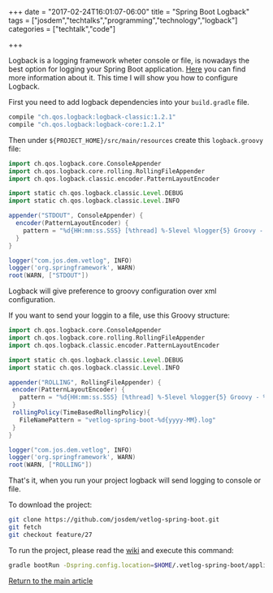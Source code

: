+++
date = "2017-02-24T16:01:07-06:00"
title = "Spring Boot Logback"
tags = ["josdem","techtalks","programming","technology","logback"]
categories = ["techtalk","code"]

+++

Logback is a logging framework wheter console or file, is nowadays the best option for logging your Spring Boot application. [Here](https://logback.qos.ch/) you can find more information about it. This time I will show you how to configure Logback.

First you need to add logback dependencies into your `build.gradle` file.

```groovy
compile "ch.qos.logback:logback-classic:1.2.1"
compile "ch.qos.logback:logback-core:1.2.1"
```

Then under `${PROJECT_HOME}/src/main/resources` create this `logback.groovy` file:

```groovy
import ch.qos.logback.core.ConsoleAppender
import ch.qos.logback.core.rolling.RollingFileAppender
import ch.qos.logback.classic.encoder.PatternLayoutEncoder

import static ch.qos.logback.classic.Level.DEBUG
import static ch.qos.logback.classic.Level.INFO

appender("STDOUT", ConsoleAppender) {
  encoder(PatternLayoutEncoder) {
    pattern = "%d{HH:mm:ss.SSS} [%thread] %-5level %logger{5} Groovy - %msg%n"
  }
}

logger("com.jos.dem.vetlog", INFO)
logger('org.springframework', WARN)
root(WARN, ["STDOUT"])
```

 Logback will give preference to groovy configuration over xml configuration.

 If you want to send your loggin to a file, use this Groovy structure:

 ```groovy
 import ch.qos.logback.core.ConsoleAppender
import ch.qos.logback.core.rolling.RollingFileAppender
import ch.qos.logback.classic.encoder.PatternLayoutEncoder

import static ch.qos.logback.classic.Level.DEBUG
import static ch.qos.logback.classic.Level.INFO

appender("ROLLING", RollingFileAppender) {
  encoder(PatternLayoutEncoder) {
    pattern = "%d{HH:mm:ss.SSS} [%thread] %-5level %logger{5} Groovy - %msg%n"
  }
  rollingPolicy(TimeBasedRollingPolicy){
    FileNamePattern = "vetlog-spring-boot-%d{yyyy-MM}.log"
  }
}

logger("com.jos.dem.vetlog", INFO)
logger('org.springframework', WARN)
root(WARN, ["ROLLING"])
 ```

 That's it, when you run your project logback will send logging to console or file.

 To download the project:

```bash
git clone https://github.com/josdem/vetlog-spring-boot.git
git fetch
git checkout feature/27
```

To run the project, please read the [wiki](https://github.com/josdem/vetlog-spring-boot/wiki/YAML%20File) and execute this command:

```bash
gradle bootRun -Dspring.config.location=$HOME/.vetlog-spring-boot/application-development.yml
```

[Return to the main article](/techtalk/spring)
